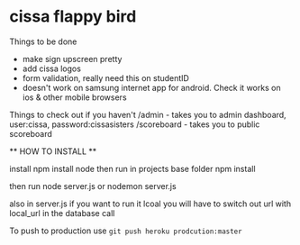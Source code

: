 # cissa flappy bird

Things to be done
  - make sign upscreen pretty
  - add cissa logos
  - form validation, really need this on studentID
  - doesn't work on samsung internet app for android. Check it works on ios & other mobile browsers

Things to check out if you haven't
  /admin - takes you to admin dashboard, user:cissa, password:cissasisters
  /scoreboard - takes you to public scoreboard
  

** HOW TO INSTALL **

install npm
install node
then run in projects base folder
npm install

then run
node server.js   or    nodemon server.js


also in server.js if you want to run it lcoal you will have to switch out
url with local_url in the database call

To push to production use ```git push heroku prodcution:master```

